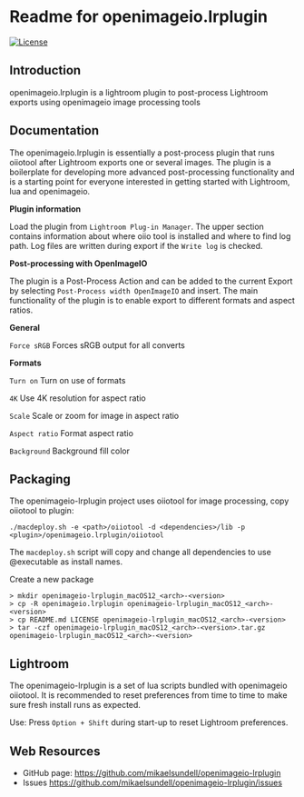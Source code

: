 Readme for openimageio.lrplugin
===============================

[![License](https://img.shields.io/badge/license-BSD%203--Clause-blue.svg?style=flat-square)](https://github.com/mikaelsundell/icloud-snapshot/blob/master/license.md)

Introduction
------------
openimageio.lrplugin is a lightroom plugin to post-process Lightroom exports using openimageio image processing tools


Documentation
-------------

The openimageio.lrplugin is essentially a post-process plugin that runs oiiotool after Lightroom exports one or several images. The plugin is a boilerplate for developing more advanced post-processing functionality and is a starting point for everyone interested in getting started with Lightroom, lua and openimageio.

**Plugin information**

Load the plugin from `Lightroom Plug-in Manager`. The upper section contains information about where oiio tool is installed and where to find log path. Log files are written during export if the `Write log` is checked.

**Post-processing with OpenImageIO**

The plugin is a Post-Process Action and can be added to the current Export by selecting `Post-Process width OpenImageIO` and insert. The main functionality of the plugin is to enable export to different formats and aspect ratios.

**General**

`Force sRGB`  Forces sRGB output for all converts

**Formats**

`Turn on`       Turn on use of formats

`4K`            Use 4K resolution for aspect ratio

`Scale`         Scale or zoom for image in aspect ratio

`Aspect ratio`  Format aspect ratio

`Background`    Background fill color


Packaging
---------

The openimageio-lrplugin project uses oiiotool for image processing, copy oiiotool to plugin:

```shell
./macdeploy.sh -e <path>/oiiotool -d <dependencies>/lib -p <plugin>/openimageio.lrplugin/oiiotool
```

The `macdeploy.sh` script will copy and change all dependencies to use @executable as install names.


Create a new package

```shell
> mkdir openimageio-lrplugin_macOS12_<arch>-<version>
> cp -R openimageio.lrplugin openimageio-lrplugin_macOS12_<arch>-<version>
> cp README.md LICENSE openimageio-lrplugin_macOS12_<arch>-<version>
> tar -czf openimageio-lrplugin_macOS12_<arch>-<version>.tar.gz openimageio-lrplugin_macOS12_<arch>-<version>
```

Lightroom
---------

The openimageio-lrplugin is a set of lua scripts bundled with openimageio oiiotool. It is recommended to 
reset preferences from time to time to make sure fresh install runs as expected.

Use: Press `Option + Shift` during start-up to reset Lightroom preferences.


Web Resources
-------------

* GitHub page:        https://github.com/mikaelsundell/openimageio-lrplugin
* Issues              https://github.com/mikaelsundell/openimageio-lrplugin/issues
